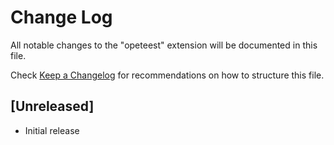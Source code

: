 # Change Log

All notable changes to the "opeteest" extension will be documented in this file.

Check [Keep a Changelog](http://keepachangelog.com/) for recommendations on how to structure this file.

## [Unreleased]

- Initial release